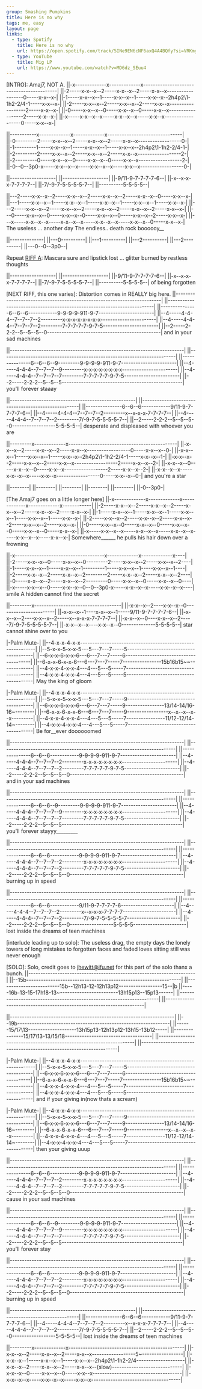 ```yaml
---
group: Smashing Pumpkins
title: Here is no why
tags: me, easy
layout: page
links:
  - type: Spotify
    title: Here is no why
    url: https://open.spotify.com/track/5INe9EN6cNF6axQ4A4BQfy?si=VRKmg072TxaHr_18gdK-Wg
  - type: YouTube
    title: Mig LP
    url: https://www.youtube.com/watch?v=MD6dz_SEuu4
---
```



[INTRO]: Amaj7, NOT A.
||-x-------------x-------------x------------------------------------------|
||-2-----x-x--x--2-----x-x--x--2-----x-x--x------------------0-----x-x--x-|
||-1-----x-x--x--1-----x-x--x--1-----x-x--x--2h4p2\1-1h2-2/4-1-----x-x--x-|
||-2-----x-x--x--2-----x-x--x--2-----x-x--x------------------2-----x-x--x-|
||-0-----x-x--x--0-----x-x--x--0-----x-x--x------------------2-----x-x--x-|
||-x-----x-x--x--x-----x-x--x--x-----x-x--x------------------0-----x-x--x-|

||-----------x-------------x-------------x-------------------------------|
||-0---------2-----x-x--x--2-----x-x--x--2-----x-x--x------------------0-|
||-1---------1-----x-x--x--1-----x-x--x--1-----x-x--x--2h4p2\1-1h2-2/4-1-|
||-2---------2-----x-x--x--2-----x-x--x--2-----x-x--x------------------2-|
||-2---------0-----x-x--x--0-----x-x--x--0-----x-x--x------------------2-|
||-0--0--3p0-x-----x-x--x--x-----x-x--x--x-----x-x--x------------------0-|

||-------------------|
||-------------------|
||-9/11-9-7-7-7-7-6--|
||-x--x-x-x-7-7-7-7--|
||-7/-9-7-5-5-5-5-7--|
||----------5-5-5-5--|


[RIFF A]:
||---x-------------x-------------x-------------x--------------------------|
||---2-----x-x--x--2-----x-x--x--2-----x-x--x--2-----x-x--x--0-----x-x--x-|
||---1-----x-x--x--1-----x-x--x--1-----x-x--x--1-----x-x--x--1-----x-x--x-|
||---2-----x-x--x--2-----x-x--x--2-----x-x--x--2-----x-x--x--2-----x-x--x-|
||---0-----x-x--x--0-----x-x--x--0-----x-x--x--0-----x-x--x--2-----x-x--x-|
||---x-----x-x--x--x-----x-x--x--x-----x-x--x--x-----x-x--x--0-----x-x--x-|
   The useless ... another day   The endless.. death rock boooooy__

||--------------|
||---0----------|
||---1----------|
||---2----------|
||---2----------|
||---0--0--3p0--|


Repeat [RIFF A]:
Mascara sure and lipstick lost ... glitter burned by restless thoughts

||-------------------|
||-------------------|
||-9/11-9-7-7-7-7-6--|
||-x--x-x-x-7-7-7-7--|
||-7/-9-7-5-5-5-5-7--|
||----------5-5-5-5--|
        of being forgotten

[NEXT RIFF, this one varies]:  Distortion comes in REALLY big here.
||------------------------------------------------------------------------|
||------------------------------------------------------------------------|
||---------------6--6--6------------9-9-9-9-911-9-7-----------------------|
||--4-----4-4-4--7--7--7--2---------x-x-x-x-x-x-x-x-----------------------|
||--4-----4-4-4--7--7--7--2---------7-7-7-7-7-9-7-5-----------------------|
||--2-----2-2-2--5--5--5--0-----------------------------------------------|
        and in your sad machines

||------------------------------------------------------------------------|
||------------------------------------------------------------------------|
||---------------6--6--6--9---------9-9-9-9-911-9-7-----------------------|
||--4-----4-4-4--7--7--7--9---------x-x-x-x-x-x-x-x-----------------------|
||--4-----4-4-4--7--7--7--7---------7-7-7-7-7-9-7-5-----------------------|
||--2-----2-2-2--5--5--5--------------------------------------------------|
        you'll forever staaay

||----------------------------------------------------|
||----------------------------------------------------|
||---------------6--6--6------------9/11-9-7-7-7-7-6--|
||--4-----4-4-4--7--7--7--2---------x--x-x-x-7-7-7-7--|
||--4-----4-4-4--7--7--7--2---------7/-9-7-5-5-5-5-7--|
||--2-----2-2-2--5--5--5--0------------------5-5-5-5--|
        desperate and displeased      with   whoever you are

||---------x-------------x---------------------------------------------|
||-x-x--x--2-----x-x--x--2-----x-x--x------------------0-----x-x--x--0-|
||-x-x--x--1-----x-x--x--1-----x-x--x--2h4p2\1-1h2-2/4-1-----x-x--x--1-|
||-x-x--x--2-----x-x--x--2-----x-x--x------------------2-----x-x--x--2-|
||-x-x--x--0-----x-x--x--0-----x-x--x------------------2-----x-x--x--2-|
||-x-x--x--x-----x-x--x--x-----x-x--x------------------0-----x-x--x--0-|
            and you're a star

||--------|
||--------|
||--------|
||--------|
||--------|
||-0--3p0-|

[The Amaj7 goes on a little longer here]
||-x-------------x-------------x-------------x-------------x------------|
||-2-----x-x--x--2-----x-x--x--2-----x-x--x--2-----x-x--x--2-----x-x--x-|
||-1-----x-x--x--1-----x-x--x--1-----x-x--x--1-----x-x--x--1-----x-x--x-|
||-2-----x-x--x--2-----x-x--x--2-----x-x--x--2-----x-x--x--2-----x-x--x-|
||-0-----x-x--x--0-----x-x--x--0-----x-x--x--0-----x-x--x--0-----x-x--x-|
||-x-----x-x--x--x-----x-x--x--x-----x-x--x--x-----x-x--x--x-----x-x--x-|
   Somewhere______         he  pulls     his hair down     over a frowning

||-x-------------------------------------x-------------x-------------x----|
||-2-----x-x--x--0-----x-x--x--0---------2-----x-x--x--2-----x-x--x--2----|
||-1-----x-x--x--1-----x-x--x--1---------1-----x-x--x--1-----x-x--x--1----|
||-2-----x-x--x--2-----x-x--x--2---------2-----x-x--x--2-----x-x--x--2----|
||-0-----x-x--x--2-----x-x--x--2---------0-----x-x--x--0-----x-x--x--0----|
||-x-----x-x--x--0-----x-x--x--0--0--3p0-x-----x-x--x--x-----x-x--x--x----|
                smile                    A hidden      cannot find the secret

||---------x------------------------------------|
||-x-x--x--2----x-x--x--0-----------------------|
||-x-x--x--1----x-x--x--1-----9/11-9-7-7-7-7-6--|
||-x-x--x--2----x-x--x--2-----x--x-x-x-7-7-7-7--|
||-x-x--x--0----x-x--x--2-----7/-9-7-5-5-5-5-7--|
||-x-x--x--x----x-x--x--0--------------5-5-5-5--|
  star     cannot       shine          over to you


   |-Palm Mute-|
||--4-x-x-4-x-x-----------------------------------------------------------|
||--5-x-x-5-x-x-5---5---7---7-----5---------------------------------------|
||--6-x-x-6-x-x-6---6---7---7-----6---------------------------------------|
||--6-x-x-6-x-x-6---6---7---7-----7----------------15b16b15~~-------------|
||--4-x-x-4-x-x-4---4---5---5-----7---------------------------------------|
||--4-x-x-4-x-x-4---4---5---5-----5---------------------------------------|
                May the king of   gloom

   |-Palm Mute-|
||--4-x-x-4-x-x-----------------------------------------------------------|
||--5-x-x-5-x-x-5---5---7---7-----9---------------------------------------|
||--6-x-x-6-x-x-6---6---7---7-----9----------------13/14-14/16-16~--------|
||--6-x-x-6-x-x-6---6---7---7-----9-----------------x--x--x--x--x---------|
||--4-x-x-4-x-x-4---4---5---5-----7----------------11/12-12/14-14~--------|
||--4-x-x-4-x-x-4---4---5---5-----7---------------------------------------|
                Be  for__ever doooooomed

||------------------------------------------------------------------------|
||------------------------------------------------------------------------|
||---------------6--6--6------------9-9-9-9-911-9-7-----------------------|
||--4-----4-4-4--7--7--7--2---------x-x-x-x-x-x-x-x-----------------------|
||--4-----4-4-4--7--7--7--2---------7-7-7-7-7-9-7-5-----------------------|
||--2-----2-2-2--5--5--5--0-----------------------------------------------|
          and in your sad machines

||------------------------------------------------------------------------|
||------------------------------------------------------------------------|
||---------------6--6--6--9---------9-9-9-9-911-9-7-----------------------|
||--4-----4-4-4--7--7--7--9---------x-x-x-x-x-x-x-x-----------------------|
||--4-----4-4-4--7--7--7--7---------7-7-7-7-7-9-7-5-----------------------|
||--2-----2-2-2--5--5--5--------------------------------------------------|
          you'll forever  stayyy_________

||------------------------------------------------------------------------|
||------------------------------------------------------------------------|
||---------------6--6--6------------9-9-9-9-911-9-7-----------------------|
||--4-----4-4-4--7--7--7--2---------x-x-x-x-x-x-x-x-----------------------|
||--4-----4-4-4--7--7--7--2---------7-7-7-7-7-9-7-5-----------------------|
||--2-----2-2-2--5--5--5--0-----------------------------------------------|
          burning up in  speed

||------------------------------------------------------------------------|
||------------------------------------------------------------------------|
||---------------6--6--6------------9/11-9-7-7-7-7-6----------------------|
||--4-----4-4-4--7--7--7--2---------x--x-x-x-7-7-7-7----------------------|
||--4-----4-4-4--7--7--7--2---------7/-9-7-5-5-5-5-7----------------------|
||--2-----2-2-2--5--5--5--0------------------5-5-5-5----------------------|
          lost inside the dreams             of teen machines

[interlude leading up to solo]:
The useless drag, the empty days
the lonely towers of long mistakes
to forgotten faces and faded loves
sitting still was never enough

[SOLO]: Solo, credit goes to jhewitt@ifu.net for this part of the solo
        thanx a bunch.
||---------------------------------------------------------------------|
||--15b----------------------------------------------------------------|
||-------------------------15b--12h13-12-12h13p12------------------15--|b
||-----16b-13-15-17h18-13~------------------------13h15p13--15p13------|
||---------------------------------------------------------------------|
||---------------------------------------------------------------------|

||--------------------------------------------------------------------|
||--19b---------------------------------------------------------------|
||------15/17\13--------------------13h15p13-12h13p12-13h15-13b12-----|
||---------------15/17\13-13/15/18------------------------------------|
||--------------------------------------------------------------------|
||--------------------------------------------------------------------|

   |-Palm Mute-|
||--4-x-x-4-x-x-----------------------------------------------------------|
||--5-x-x-5-x-x-5---5---7---7-----5---------------------------------------|
||--6-x-x-6-x-x-6---6---7---7-----6---------------------------------------|
||--6-x-x-6-x-x-6---6---7---7-----7----------------15b16b15~~-------------|
||--4-x-x-4-x-x-4---4---5---5-----7---------------------------------------|
||--4-x-x-4-x-x-4---4---5---5-----5---------------------------------------|
                and if your giving in(now thats a scream)


   |-Palm Mute-|
||--4-x-x-4-x-x-----------------------------------------------------------|
||--5-x-x-5-x-x-5---5---7---7-----9---------------------------------------|
||--6-x-x-6-x-x-6---6---7---7-----9----------------13/14-14/16-16~--------|
||--6-x-x-6-x-x-6---6---7---7-----9-----------------x--x--x--x--x---------|
||--4-x-x-4-x-x-4---4---5---5-----7----------------11/12-12/14-14~--------|
||--4-x-x-4-x-x-4---4---5---5-----7---------------------------------------|
                then your giving  uuup

||------------------------------------------------------------------------|
||------------------------------------------------------------------------|
||---------------6--6--6------------9-9-9-9-911-9-7-----------------------|
||--4-----4-4-4--7--7--7--2---------x-x-x-x-x-x-x-x-----------------------|
||--4-----4-4-4--7--7--7--2---------7-7-7-7-7-9-7-5-----------------------|
||--2-----2-2-2--5--5--5--0-----------------------------------------------|
        cause in your sad machines

||------------------------------------------------------------------------|
||------------------------------------------------------------------------|
||---------------6--6--6--9---------9-9-9-9-911-9-7-----------------------|
||--4-----4-4-4--7--7--7--9---------x-x-x-x-x-x-x-x-----------------------|
||--4-----4-4-4--7--7--7--7---------7-7-7-7-7-9-7-5-----------------------|
||--2-----2-2-2--5--5--5--------------------------------------------------|
          you'll forever  stay

||------------------------------------------------------------------------|
||------------------------------------------------------------------------|
||---------------6--6--6------------9-9-9-9-911-9-7-----------------------|
||--4-----4-4-4--7--7--7--2---------x-x-x-x-x-x-x-x-----------------------|
||--4-----4-4-4--7--7--7--2---------7-7-7-7-7-9-7-5-----------------------|
||--2-----2-2-2--5--5--5--0-----------------------------------------------|
          burning up in   speed

||----------------------------------------------------|
||----------------------------------------------------|
||---------------6--6--6------------9/11-9-7-7-7-7-6--|
||--4-----4-4-4--7--7--7--2---------x--x-x-x-7-7-7-7--|
||--4-----4-4-4--7--7--7--2---------7/-9-7-5-5-5-5-7--|
||--2-----2-2-2--5--5--5--0------------------5-5-5-5--|
          lost inside the dreams             of teen machines

||---------x-------------x------------------------------------------------|
||-x-x--x--2-----x-x--x--2-----x-x--x------------------5~-----------------|
||-x-x--x--1-----x-x--x--1-----x-x--x--2h4p2\1-1h2-2/4--------------------|
||-x-x--x--2-----x-x--x--2-----x-x--x--(slow)-----------------------------|
||-x-x--x--0-----x-x--x--0-----x-x--x-------------------------------------|
||-x-x--x--x-----x-x--x--x-----x-x--x-------------------------------------|

